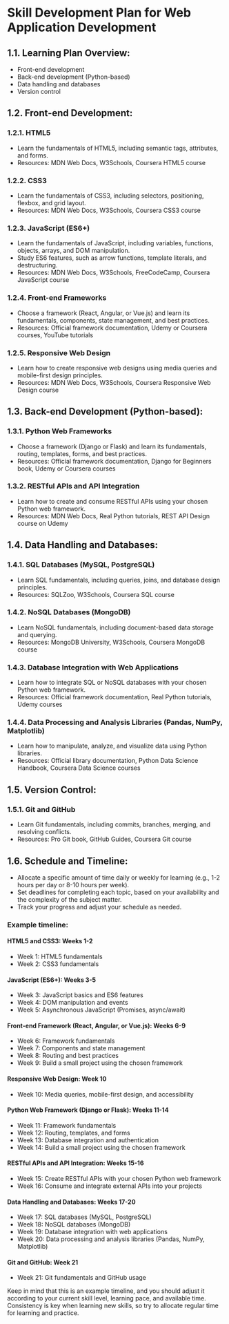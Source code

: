 # Skill Development Plan for Web Application Development

## 1.1. Learning Plan Overview:

- Front-end development
- Back-end development (Python-based)
- Data handling and databases
- Version control

## 1.2. Front-end Development:

### 1.2.1. HTML5

- Learn the fundamentals of HTML5, including semantic tags, attributes, and forms.
- Resources: MDN Web Docs, W3Schools, Coursera HTML5 course

### 1.2.2. CSS3

- Learn the fundamentals of CSS3, including selectors, positioning, flexbox, and grid layout.
- Resources: MDN Web Docs, W3Schools, Coursera CSS3 course

### 1.2.3. JavaScript (ES6+)

- Learn the fundamentals of JavaScript, including variables, functions, objects, arrays, and DOM manipulation.
- Study ES6 features, such as arrow functions, template literals, and destructuring.
- Resources: MDN Web Docs, W3Schools, FreeCodeCamp, Coursera JavaScript course

### 1.2.4. Front-end Frameworks

- Choose a framework (React, Angular, or Vue.js) and learn its fundamentals, components, state management, and best practices.
- Resources: Official framework documentation, Udemy or Coursera courses, YouTube tutorials

### 1.2.5. Responsive Web Design

- Learn how to create responsive web designs using media queries and mobile-first design principles.
- Resources: MDN Web Docs, W3Schools, Coursera Responsive Web Design course

## 1.3. Back-end Development (Python-based):

### 1.3.1. Python Web Frameworks

- Choose a framework (Django or Flask) and learn its fundamentals, routing, templates, forms, and best practices.
- Resources: Official framework documentation, Django for Beginners book, Udemy or Coursera courses

### 1.3.2. RESTful APIs and API Integration

- Learn how to create and consume RESTful APIs using your chosen Python web framework.
- Resources: MDN Web Docs, Real Python tutorials, REST API Design course on Udemy

## 1.4. Data Handling and Databases:

### 1.4.1. SQL Databases (MySQL, PostgreSQL)

- Learn SQL fundamentals, including queries, joins, and database design principles.
- Resources: SQLZoo, W3Schools, Coursera SQL course

### 1.4.2. NoSQL Databases (MongoDB)

- Learn NoSQL fundamentals, including document-based data storage and querying.
- Resources: MongoDB University, W3Schools, Coursera MongoDB course

### 1.4.3. Database Integration with Web Applications

- Learn how to integrate SQL or NoSQL databases with your chosen Python web framework.
- Resources: Official framework documentation, Real Python tutorials, Udemy courses

### 1.4.4. Data Processing and Analysis Libraries (Pandas, NumPy, Matplotlib)

- Learn how to manipulate, analyze, and visualize data using Python libraries.
- Resources: Official library documentation, Python Data Science Handbook, Coursera Data Science courses

## 1.5. Version Control:

### 1.5.1. Git and GitHub

- Learn Git fundamentals, including commits, branches, merging, and resolving conflicts.
- Resources: Pro Git book, GitHub Guides, Coursera Git course

## 1.6. Schedule and Timeline:

- Allocate a specific amount of time daily or weekly for learning (e.g., 1-2 hours per day or 8-10 hours per week).
- Set deadlines for completing each topic, based on your availability and the complexity of the subject matter.
- Track your progress and adjust your schedule as needed.

### Example timeline:

#### HTML5 and CSS3: Weeks 1-2
- Week 1: HTML5 fundamentals
- Week 2: CSS3 fundamentals

#### JavaScript (ES6+): Weeks 3-5
- Week 3: JavaScript basics and ES6 features
- Week 4: DOM manipulation and events
- Week 5: Asynchronous JavaScript (Promises, async/await)

#### Front-end Framework (React, Angular, or Vue.js): Weeks 6-9
- Week 6: Framework fundamentals
- Week 7: Components and state management
- Week 8: Routing and best practices
- Week 9: Build a small project using the chosen framework

#### Responsive Web Design: Week 10
- Week 10: Media queries, mobile-first design, and accessibility

#### Python Web Framework (Django or Flask): Weeks 11-14
- Week 11: Framework fundamentals
- Week 12: Routing, templates, and forms
- Week 13: Database integration and authentication
- Week 14: Build a small project using the chosen framework

#### RESTful APIs and API Integration: Weeks 15-16
- Week 15: Create RESTful APIs with your chosen Python web framework
- Week 16: Consume and integrate external APIs into your projects

#### Data Handling and Databases: Weeks 17-20
- Week 17: SQL databases (MySQL, PostgreSQL)
- Week 18: NoSQL databases (MongoDB)
- Week 19: Database integration with web applications
- Week 20: Data processing and analysis libraries (Pandas, NumPy, Matplotlib)

#### Git and GitHub: Week 21
- Week 21: Git fundamentals and GitHub usage

Keep in mind that this is an example timeline, and you should adjust it according to your current skill level, learning pace, and available time. Consistency is key when learning new skills, so try to allocate regular time for learning and practice.

